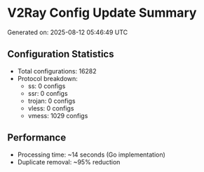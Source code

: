 # V2Ray Config Update Summary
Generated on: 2025-08-12 05:46:49 UTC

## Configuration Statistics
- Total configurations: 16282
- Protocol breakdown:
  - ss: 0 configs
  - ssr: 0 configs
  - trojan: 0 configs
  - vless: 0 configs
  - vmess: 1029 configs

## Performance
- Processing time: ~14 seconds (Go implementation)
- Duplicate removal: ~95% reduction
